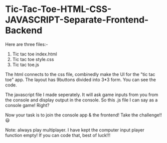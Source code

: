 # Tic-Tac-Toe-HTML-CSS-JAVASCRIPT-Separate-Frontend-Backend

Here are three files:-
1. Tic tac toe index.html
2. Tic tac toe style.css
3. Tic tac toe.js

The html connects to the css file, combinedly make the UI for the "tic tac toe" app.
The layout has 9buttons divided into 3*3 form. You can see the code.

The javascript file I made seperately. It will ask game inputs from you from the console and display output in the console.
So this .js file I can say as a console game! Right?

Now your task is to join the console app & the frontend! Take the challenge!! 😃

Note: always play multiplayer. I have kept the computer input player function empty! If you can code that, best of luck!!!
